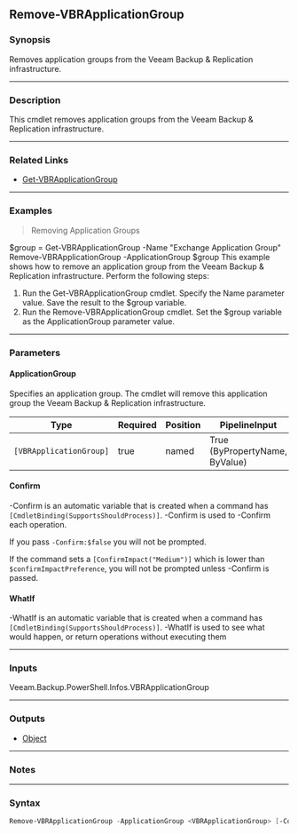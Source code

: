 Remove-VBRApplicationGroup
--------------------------

### Synopsis
Removes application groups from the Veeam Backup & Replication infrastructure.

---

### Description

This cmdlet removes application groups from the Veeam Backup & Replication infrastructure.

---

### Related Links
* [Get-VBRApplicationGroup](Get-VBRApplicationGroup)

---

### Examples
> Removing Application Groups

$group = Get-VBRApplicationGroup -Name "Exchange Application Group"
Remove-VBRApplicationGroup -ApplicationGroup $group
This example shows how to remove an application group from the Veeam Backup & Replication infrastructure.
Perform the following steps:
1. Run the Get-VBRApplicationGroup cmdlet. Specify the Name parameter value. Save the result to the $group variable.
2. Run the Remove-VBRApplicationGroup cmdlet. Set the $group variable as the ApplicationGroup parameter value.

---

### Parameters
#### **ApplicationGroup**
Specifies an application group. The cmdlet will remove this application group the Veeam Backup & Replication infrastructure.

|Type                   |Required|Position|PipelineInput                 |
|-----------------------|--------|--------|------------------------------|
|`[VBRApplicationGroup]`|true    |named   |True (ByPropertyName, ByValue)|

#### **Confirm**
-Confirm is an automatic variable that is created when a command has ```[CmdletBinding(SupportsShouldProcess)]```.
-Confirm is used to -Confirm each operation.

If you pass ```-Confirm:$false``` you will not be prompted.

If the command sets a ```[ConfirmImpact("Medium")]``` which is lower than ```$confirmImpactPreference```, you will not be prompted unless -Confirm is passed.

#### **WhatIf**
-WhatIf is an automatic variable that is created when a command has ```[CmdletBinding(SupportsShouldProcess)]```.
-WhatIf is used to see what would happen, or return operations without executing them

---

### Inputs
Veeam.Backup.PowerShell.Infos.VBRApplicationGroup

---

### Outputs
* [Object](https://learn.microsoft.com/en-us/dotnet/api/System.Object)

---

### Notes

---

### Syntax
```PowerShell
Remove-VBRApplicationGroup -ApplicationGroup <VBRApplicationGroup> [-Confirm] [-WhatIf] [<CommonParameters>]
```
